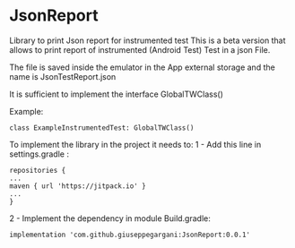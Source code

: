 # JsonReport
Library to print Json report for instrumented test
This is a beta version that allows to print report of instrumented (Android Test) Test in a json File.

The file is saved inside the emulator in the App external storage and the name is JsonTestReport.json

It is sufficient to implement the interface GlobalTWClass()

Example: 

    class ExampleInstrumentedTest: GlobalTWClass()

To implement the library in the project it needs to:
1 - Add this line in settings.gradle :

    repositories {
    ...
    maven { url 'https://jitpack.io' }
    ...
    }
    
2 - Implement the dependency in module Build.gradle:

    implementation 'com.github.giuseppegargani:JsonReport:0.0.1'

